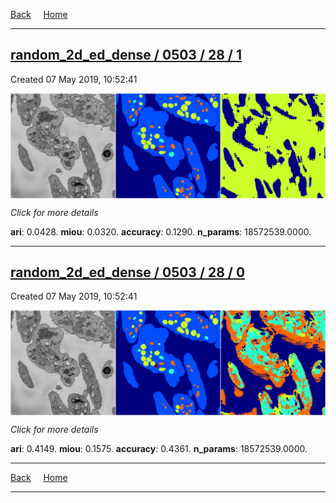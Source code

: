 
[Back](..)&nbsp;&nbsp;&nbsp;&nbsp;&nbsp;[Home](https://leapmanlab.github.io/snapshots)

---

<div class="summary"><a href="1"><h2>random_2d_ed_dense / 0503 / 28 / 1</h2></a><p>Created 07 May 2019, 10:52:41
</p><a href="1"><img src="1/media/summary.png" align="center"></a><p>
<i>Click for more details</i>
</p></div>

**ari**: 0.0428. **miou**: 0.0320. **accuracy**: 0.1290. **n_params**: 18572539.0000. 

---

<div class="summary"><a href="0"><h2>random_2d_ed_dense / 0503 / 28 / 0</h2></a><p>Created 07 May 2019, 10:52:41
</p><a href="0"><img src="0/media/summary.png" align="center"></a><p>
<i>Click for more details</i>
</p></div>

**ari**: 0.4149. **miou**: 0.1575. **accuracy**: 0.4361. **n_params**: 18572539.0000. 

---

[Back](..)&nbsp;&nbsp;&nbsp;&nbsp;&nbsp;[Home](https://leapmanlab.github.io/snapshots)

---